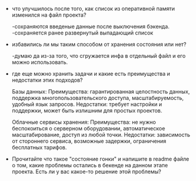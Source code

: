 
- что улучшилось после того, как список из оперативной памяти изменился на файл проекта?

    -сохраняются введеные данные после выключения бэкенда.
    -сохраняется ранее развернутый выпадающий список
    
- избавились ли мы таким способом от хранения состояния или нет?

    -думаю да из-за того, что сгружается инфа в отдельный файл и его можно использовать.

- где еще можно хранить задачи и какие есть преимущества и недостатки этих подходов?

    Базы данных:
    Преимущества: гарантированная целостность данных, поддержка многопользовательского доступа, масштабируемость, удобный язык запросов.
    Недостатки: требует настройки и поддержки, может быть излишним для простых проектов.

    Облачные сервисы хранения:
    Преимущества: не нужно беспокоиться о серверном оборудовании, автоматическое масштабирование, доступ из любой точки.
    Недостатки: зависимость от стороннего сервиса, возможные задержки, ограничения бесплатных тарифов.

- Прочитайте что такое "состояние гонки" и напишите в readme файле о том, какие проблемы остались в бекенде на данном этапе проекта. Есть ли у вас какое-то решение этой проблемы?